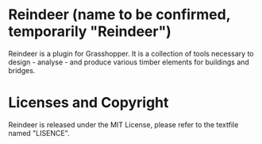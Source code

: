 # Reindeer (name to be confirmed, temporarily "Reindeer")

Reindeer is a plugin for Grasshopper. It is a collection of tools necessary to design - analyse - and produce various timber elements for buildings and bridges.

# Licenses and Copyright

Reindeer is released under the MIT License, please refer to the textfile named "LISENCE".


